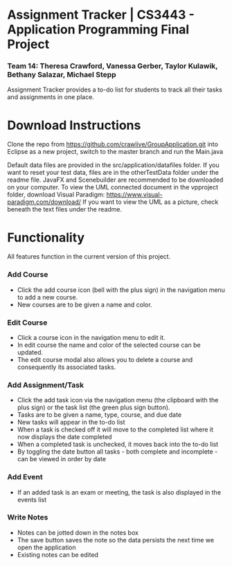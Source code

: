# Assignment Tracker | CS3443 - Application Programming Final Project
### Team 14: Theresa Crawford, Vanessa Gerber, Taylor Kulawik, Bethany Salazar, Michael Stepp

Assignment Tracker provides a to-do list for students to track all their tasks and assignments in one place.

# Download Instructions
Clone the repo from https://github.com/crawlive/GroupApplication.git into Eclipse as a new project, switch to the master branch and run the Main.java

Default data files are provided in the src/application/datafiles folder. If you want to reset your test data, files are in the otherTestData folder under the readme file.
JavaFX and Scenebuilder are recommended to be downloaded on your computer.
To view the UML connected document in the vpproject folder, download Visual Paradigm: https://www.visual-paradigm.com/download/
If you want to view the UML as a picture, check beneath the text files under the readme. 

# Functionality
All features function in the current version of this project.

### Add Course
- Click the add course icon (bell with the plus sign) in the navigation menu to add a new course.
- New courses are to be given a name and color.

### Edit Course
- Click a course icon in the navigation menu to edit it. 
- In edit course the name and color of the selected course can be updated.
- The edit course modal also allows you to delete a course and consequently its associated tasks.

### Add Assignment/Task
- Click the add task icon via the navigation menu (the clipboard with the plus sign) or the task list (the green plus sign button).
- Tasks are to be given a name, type, course, and due date
- New tasks will appear in the to-do list
- When a task is checked off it will move to the completed list where it now displays the date completed
- When a completed task is unchecked, it moves back into the to-do list
- By toggling the date button all tasks - both complete and incomplete - can be viewed in order by date

### Add Event
- If an added task is an exam or meeting, the task is also displayed in the events list

### Write Notes
- Notes can be jotted down in the notes box
- The save button saves the note so the data persists the next time we open the application
- Existing notes can be edited

